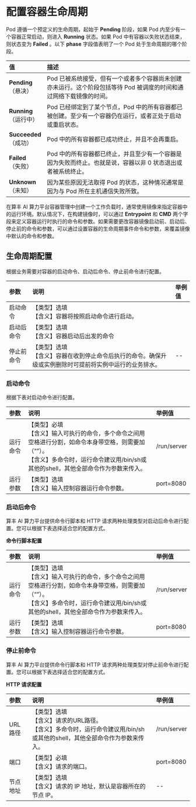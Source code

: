 # 配置容器生命周期

Pod 遵循一个预定义的生命周期，起始于 __Pending__ 阶段，如果 Pod 内至少有一个容器正常启动，则进入 __Running__ 状态。如果 Pod 中有容器以失败状态结束，则状态变为 __Failed__ 。以下 __phase__ 字段值表明了一个 Pod 处于生命周期的哪个阶段。

值 | 描述
:-----|:-----------
__Pending__ <br />（悬决）| Pod 已被系统接受，但有一个或者多个容器尚未创建亦未运行。这个阶段包括等待 Pod 被调度的时间和通过网络下载镜像的时间。
__Running__ <br />（运行中） | Pod 已经绑定到了某个节点，Pod 中的所有容器都已被创建。至少有一个容器仍在运行，或者正处于启动或重启状态。
__Succeeded__ <br />（成功） | Pod 中的所有容器都已成功终止，并且不会再重启。
__Failed__ <br />（失败） | Pod 中的所有容器都已终止，并且至少有一个容器是因为失败而终止。也就是说，容器以非 0 状态退出或者被系统终止。
__Unknown__ <br />（未知） | 因为某些原因无法取得 Pod 的状态，这种情况通常是因为与 Pod 所在主机通信失败所致。

在算丰 AI 算力平台容器管理中创建一个工作负载时，通常使用镜像来指定容器中的运行环境。默认情况下，在构建镜像时，可以通过 __Entrypoint__ 和 __CMD__ 两个字段来定义容器运行时执行的命令和参数。如果需要更改容器镜像启动前、启动后、停止前的命令和参数，可以通过设置容器的生命周期事件命令和参数，来覆盖镜像中默认的命令和参数。

## 生命周期配置

根据业务需要对容器的启动命令、启动后命令、停止前命令进行配置。

| 参数      | 说明                                                         | 举例值                                            |
| :-------- | :----------------------------------------------------------- | :------------------------------------------------ |
| 启动命令 | 【类型】选填<br />【含义】容器将按照启动命令进行启动。 |                                     |
| 启动后命令 | 【类型】选填<br />【含义】容器启动后出发的命令<br /> |                                      |
| 停止前命令 | 【类型】选填<br />【含义】容器在收到停止命令后执行的命令。确保升级或实例删除时可提前将实例中运行的业务排水。 |    --                           |

### 启动命令

根据下表对启动命令进行配置。

| 参数     | 说明                                                         | 举例值      |
| :------- | :----------------------------------------------------------- | :---------- |
| 运行命令 | 【类型】必填<br />【含义】输入可执行的命令，多个命令之间用空格进行分割，如命令本身带空格，则需要加（“”）。<br />【含义】多命令时，运行命令建议用/bin/sh或其他的shell，其他全部命令作为参数来传入。 | /run/server |
| 运行参数 | 【类型】选填<br />【含义】输入控制容器运行命令参数。<br />   | port=8080   |

### 启动后命令

算丰 AI 算力平台提供命令行脚本和 HTTP 请求两种处理类型对启动后命令进行配置。您可以根据下表选择适合您的配置方式。

**命令行脚本配置**

| 参数     | 说明                                                         | 举例值      |
| :------- | :----------------------------------------------------------- | :---------- |
| 运行命令 | 【类型】选填<br />【含义】输入可执行的命令，多个命令之间用空格进行分割，如命令本身带空格，则需要加（“”）。<br />【含义】多命令时，运行命令建议用/bin/sh或其他的shell，其他全部命令作为参数来传入。 | /run/server |
| 运行参数 | 【类型】选填<br />【含义】输入控制容器运行命令参数。<br />   | port=8080   |

### 停止前命令

算丰 AI 算力平台提供命令行脚本和 HTTP 请求两种处理类型对停止前命令进行配置。您可以根据下表选择适合您的配置方式。

**HTTP 请求配置**

| 参数     | 说明                                                         | 举例值      |
| :------- | :----------------------------------------------------------- | :---------- |
| URL 路径 | 【类型】选填<br />【含义】请求的URL路径。<br />【含义】多命令时，运行命令建议用/bin/sh或其他的shell，其他全部命令作为参数来传入。 | /run/server |
| 端口     | 【类型】必填<br />【含义】请求的端口。<br />                 | port=8080   |
| 节点地址 | 【类型】选填<br />【含义】请求的 IP 地址，默认是容器所在的节点 IP。<br /> | --            |
